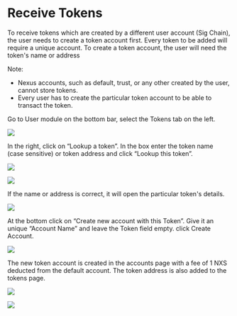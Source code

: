 # Receive Tokens

To receive tokens which are created by a different user account (Sig Chain), the user needs to create a token account first. Every token to be added will require a unique account. To create a token account, the user will need the token's name or address

Note:

* Nexus accounts, such as default, trust, or any other created by the user, cannot store tokens.
* Every user has to create the particular token account to be able to transact the token.

Go to User module on the bottom bar, select the Tokens tab on the left.

![](https://nexus.io/ResourceHub/images/guide/receive\_token1.png)

In the right, click on “Lookup a token”. In the box enter the token name (case sensitive) or token address and click “Lookup this token”.

![](https://nexus.io/ResourceHub/images/guide/receive\_token2.png)

![](https://nexus.io/ResourceHub/images/guide/receive\_token3.png)

If the name or address is correct, it will open the particular token's details.

![](https://nexus.io/ResourceHub/images/guide/receive\_token4.png)

At the bottom click on “Create new account with this Token”. Give it an unique “Account Name” and leave the Token field empty. click Create Account.

![](https://nexus.io/ResourceHub/images/guide/receive\_token5.png)

The new token account is created in the accounts page with a fee of 1 NXS deducted from the default account. The token address is also added to the tokens page.

![](https://nexus.io/ResourceHub/images/guide/receive\_token6.png)

![](https://nexus.io/ResourceHub/images/guide/receive\_token7.png)
